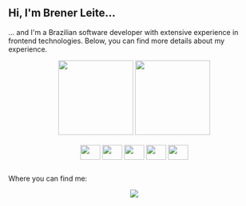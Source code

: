 <h2>Hi, I'm Brener Leite...</h2>
<p>... and I'm a Brazilian software developer with extensive experience in frontend technologies. Below, you can find more details about my experience.</p>
<div align="center">
  <img height="150em" src="https://github-readme-stats.vercel.app/api?username=brener-leite&show_icons=true&theme=gotham&include_all_commits=true&count_private=true" />
  <img height="150em" src="https://github-readme-stats.vercel.app/api/top-langs?username=brener-leite&theme=gotham&layout=compact&langs_count=6" />
</div>
<div align="center"><br />
  <img align="center" height="30" width="40" src="https://cdn.jsdelivr.net/gh/devicons/devicon/icons/javascript/javascript-plain.svg">
  <img align="center" height="30" width="40" src="https://cdn.jsdelivr.net/gh/devicons/devicon/icons/react/react-original.svg">
  <img align="center" height="30" width="40" src="https://cdn.jsdelivr.net/gh/devicons/devicon/icons/typescript/typescript-plain.svg">
  <img align="center" height="30" width="40" src="https://cdn.jsdelivr.net/gh/devicons/devicon/icons/nextjs/nextjs-original.svg">
  <img align="center" height="30" width="40" src="https://cdn.jsdelivr.net/gh/devicons/devicon/icons/dot-net/dot-net-plain-wordmark.svg">
  <br />
</div>

##

<p>Where you can find me:</p>
<div align="center">
  <a href="https://www.linkedin.com/in/brener-leite/"><img src="https://img.shields.io/badge/LinkedIn-0077B5?style=for-the-badge&logo=linkedin&logoColor=white" /></a>
  
</div>

